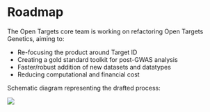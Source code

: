 
# Roadmap

The Open Targets core team is working on refactoring Open Targets Genetics, aiming to:

- Re-focusing the product around Target ID
- Creating a gold standard toolkit for post-GWAS analysis
- Faster/robust addition of new datasets and datatypes
- Reducing computational and financial cost


Schematic diagram representing the drafted process:

<img src="https://docs.google.com/drawings/d/e/2PACX-1vTbjAgDoxu8bLpPIAiyj7YvqLUO7z44gXpW_oKYn26c6YRBOHDlPBvr0FIGXapRXuUqHgDoWRefmWMm/pub?w=960&amp;h=945">
